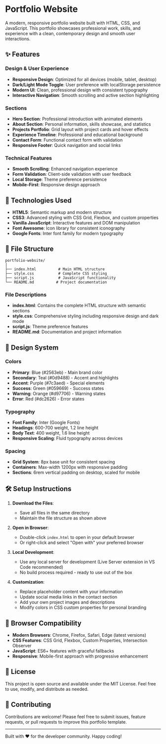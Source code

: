# Portfolio Website

A modern, responsive portfolio website built with HTML, CSS, and JavaScript. This portfolio showcases professional work, skills, and experience with a clean, contemporary design and smooth user interactions.

## ✨ Features

### Design & User Experience
- **Responsive Design**: Optimized for all devices (mobile, tablet, desktop)
- **Dark/Light Mode Toggle**: User preference with localStorage persistence
- **Modern UI**: Clean, professional design with consistent typography
- **Interactive Navigation**: Smooth scrolling and active section highlighting

### Sections
- **Hero Section**: Professional introduction with animated elements
- **About Section**: Personal information, skills showcase, and statistics
- **Projects Portfolio**: Grid layout with project cards and hover effects
- **Experience Timeline**: Professional and educational background
- **Contact Form**: Functional contact form with validation
- **Responsive Footer**: Quick navigation and social links

### Technical Features
- **Smooth Scrolling**: Enhanced navigation experience
- **Form Validation**: Client-side validation with user feedback
- **Local Storage**: Theme preference persistence
- **Mobile-First**: Responsive design approach

## 🚀 Technologies Used

- **HTML5**: Semantic markup and modern structure
- **CSS3**: Advanced styling with CSS Grid, Flexbox, and custom properties
- **Vanilla JavaScript**: Interactive features and DOM manipulation
- **Font Awesome**: Icon library for consistent iconography
- **Google Fonts**: Inter font family for modern typography

## 📁 File Structure

```
portfolio-website/
│
├── index.html          # Main HTML structure
├── style.css           # Complete CSS styling
├── script.js           # JavaScript functionality
└── README.md          # Project documentation
```

### File Descriptions

- **index.html**: Contains the complete HTML structure with semantic sections
- **style.css**: Comprehensive styling including responsive design and dark mode
- **script.js**: Theme preference features
- **README.md**: Documentation and project information

## 🎨 Design System

### Colors
- **Primary**: Blue (#2563eb) - Main brand color
- **Secondary**: Teal (#0d9488) - Accent and highlights
- **Accent**: Purple (#7c3aed) - Special elements
- **Success**: Green (#059669) - Success states
- **Warning**: Orange (#d97706) - Warning states
- **Error**: Red (#dc2626) - Error states

### Typography
- **Font Family**: Inter (Google Fonts)
- **Headings**: 600-700 weight, 1.2 line height
- **Body Text**: 400 weight, 1.6 line height
- **Responsive Scaling**: Fluid typography across devices

### Spacing
- **Grid System**: 8px base unit for consistent spacing
- **Containers**: Max-width 1200px with responsive padding
- **Sections**: 6rem vertical padding on desktop, scaled for mobile

## 🛠️ Setup Instructions

1. **Download the Files**:
   - Save all files in the same directory
   - Maintain the file structure as shown above

2. **Open in Browser**:
   - Double-click `index.html` to open in your default browser
   - Or right-click and select "Open with" your preferred browser

3. **Local Development**:
   - Use any local server for development (Live Server extension in VS Code recommended)
   - No build process required - ready to use out of the box

4. **Customization**:
   - Replace placeholder content with your information
   - Update social media links in the contact section
   - Add your own project images and descriptions
   - Modify colors in CSS custom properties for personal branding


## 📱 Browser Compatibility

- **Modern Browsers**: Chrome, Firefox, Safari, Edge (latest versions)
- **CSS Features**: CSS Grid, Flexbox, Custom Properties, Intersection Observer
- **JavaScript**: ES6+ features with graceful fallbacks
- **Responsive**: Mobile-first approach with progressive enhancement

## 📄 License

This project is open source and available under the MIT License. Feel free to use, modify, and distribute as needed.

## 🤝 Contributing

Contributions are welcome! Please feel free to submit issues, feature requests, or pull requests to improve this portfolio template.

---

Built with ❤️ for the developer community. Happy coding!